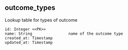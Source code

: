 ## outcome_types

Lookup table for types of outcome

```
id: Integer <<PK>>
name: String                name of the outcome type
created_at: Timestamp
updated_at: Timestamp
```